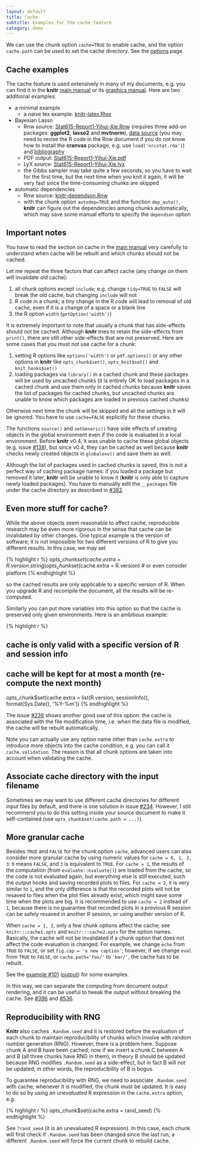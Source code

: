 ```yaml
---
layout: default
title: Cache
subtitle: Examples for the cache feature
category: demo
---
```


We can use the chunk option `cache=TRUE` to enable cache, and the option `cache.path` can be used to set the cache directory. See the [options](/knitr/options) page.

## Cache examples

The cache feature is used extensively in many of my documents, e.g. you can find it in the **knitr** [main manual](http://yihui.name/knitr/demo/manual/) or its [graphics manual](http://yihui.name/knitr/demo/graphics/). Here are two additional examples:

- a minimal example
  - a naive tex example: [knitr-latex.Rtex](https://github.com/yihui/knitr/blob/master/inst/examples/knitr-latex.Rtex)
- Bayesian Lasso
  - Rnw source: [Stat615-Report1-Yihui-Xie.Rnw](https://bitbucket.org/stat/knitr/downloads/Stat615-Report1-Yihui-Xie.Rnw) (requires three add-on packages: **ggplot2**, **lasso2** and **mvtnorm**),  [data source](https://github.com/ggobi/cranvas/raw/2c34d81c29369b29c281206c9733fbc7c19509b4/data/nrcstat.rda) (you may need to revise the R code in the Rnw document if you do not know how to install the **cranvas** package, e.g. use `load('nrcstat.rda')`) and [bibliography](https://bitbucket.org/stat/knitr/downloads/Stat615-Report1-Yihui-Xie.bib)
  - PDF output: [Stat615-Report1-Yihui-Xie.pdf](https://bitbucket.org/stat/knitr/downloads/Stat615-Report1-Yihui-Xie.pdf)
  - LyX source: [Stat615-Report1-Yihui-Xie.lyx](https://bitbucket.org/stat/knitr/downloads/Stat615-Report1-Yihui-Xie.lyx)
  - the Gibbs sampler may take quite a few seconds, so you have to wait for the first time, but the next time when you knit it again, it will be very fast since the time-consuming chunks are skipped
- automatic dependencies
  - Rnw source: [knitr-dependson.Rnw](https://github.com/yihui/knitr-examples/blob/master/017-auto-dependson.Rnw)
  - with the chunk option `autodep=TRUE` and the function `dep_auto()`, **knitr** can figure out the dependencies among chunks automatically, which may save some manual efforts to specify the `dependson` option

## Important notes

You have to read the section on cache in the [main manual](https://bitbucket.org/stat/knitr/downloads/knitr-manual.pdf) very carefully to understand when cache will be rebuilt and which chunks should not be cached.

Let me repeat the three factors that can affect cache (any change on them will invalidate old cache):

1. all chunk options except `include`; e.g. change `tidy=TRUE` to `FALSE` will break the old cache, but changing `include` will not
1. R code in a chunk; a tiny change in the R code will lead to removal of old cache, even if it is a change of a space or a blank line
1. the R option `width` (`getOption('width')`)

It is extremely important to note that usually a chunk that has side-effects should _not_ be cached. Although **knitr** tries to retain the side-effects from `print()`, there are still other side-effects that are not preserved. Here are some cases that you must not use cache for a chunk:

1. setting R options like `options('width')` or `pdf.options()` or any other options in **knitr** like `opts_chunk$set()`, `opts_knit$set()` and `knit_hooks$set()`
1. loading packages via `library()` in a cached chunk and these packages will be used by uncached chunks (it is entirely OK to load packages in a cached chunk and use them only in cached chunks because **knitr** saves the list of packages for cached chunks, but uncached chunks are unable to know which packages are loaded in previous cached chunks)

Otherwise next time the chunk will be skipped and all the settings in it will be ignored. You have to use `cache=FALSE` explicitly for these chunks.

The functions `source()` and `setGeneric()` have side effects of creating objects in the global environment even if the code is evaluated in a local environment. Before **knitr** v0.4, it was unable to cache these global objects (e.g. issue [#138](https://github.com/yihui/knitr/issues/138)), but since v0.4, they can be cached as well because **knitr** checks newly created objects in `globalenv()` and save them as well.

Although the list of packages used in cached chunks is saved, this is not a perfect way of caching package names: if you loaded a package but removed it later, **knitr** will be unable to know it (**knitr** is only able to capture newly loaded packages). You have to manually edit the `__packages` file under the cache directory as described in [#382](https://github.com/yihui/knitr/issues/382).

## Even more stuff for cache?

While the above objects seem reasonable to affect cache, reproducible research may be even more rigorous in the sense that cache can be invalidated by other changes. One typical example is the version of software; it is not impossible for two different versions of R to give you different results. In this case, we may set

{% highlight r %}
opts_chunk$set(cache.extra = R.version.string)
opts_chunk$set(cache.extra = R.version) # or even consider platform
{% endhighlight %}

so the cached results are only applicable to a specific version of R. When you upgrade R and recompile the document, all the results will be re-computed.

Similarly you can put more variables into this option so that the cache is preserved only given environments. Here is an ambitious example:

{% highlight r %}
## cache is only valid with a specific version of R and session info
## cache will be kept for at most a month (re-compute the next month)
opts_chunk$set(cache.extra = list(R.version, sessionInfo(), format(Sys.Date(), '%Y-%m'))
{% endhighlight %}

The issue [#238](https://github.com/yihui/knitr/issues/238) shows another good use of this option: the cache is associated with the file modification time, i.e. when the data file is modified, the cache will be rebuilt automatically.

Note you can actually use any option name other than `cache.extra` to introduce more objects into the cache condition, e.g. you can call it `cache.validation`. The reason is that all chunk options are taken into account when validating the cache.

## Associate cache directory with the input filename

Sometimes we may want to use different cache directories for different input files by default, and there is one solution in issue [#234](https://github.com/yihui/knitr/issues/234). However, I still recommend you to do this setting inside your source document to make it self-contained (use `opts_chunk$set(cache.path = ...)`).

## More granular cache

Besides `TRUE` and `FALSE` for the chunk option `cache`, advanced users can
also consider more granular cache by using numeric values for `cache = 0, 1,
2, 3`: `0` means `FALSE`, and `3` is equivalent to `TRUE`. For `cache = 1`,
the results of the computation (from `evaluate::evaluate()`) are loaded from
the cache, so the code is not evaluated again, but everything else is still
executed, such the output hooks and saving recorded plots to files. For
`cache = 2`, it is very similar to `1`, and the only difference is that the
recorded plots will not be resaved to files when the plot files already
exist, which might save some time when the plots are big. It is recommended
to use `cache = 2` instead of `1`, because there is no guarantee that
recorded plots in a previous R session can be safely resaved in another R
session, or using another version of R.

When `cache = 1, 2`, only a few chunk options affect the cache; see
`knitr:::cache1.opts` and `knitr:::cache2.opts` for the option names.
Basically, the cache will not be invalidated if a chunk option that does not
affect the code evaluation is changed. For example, we change `echo` from
`TRUE` to `FALSE`, or set `fig.cap = 'a new caption'`; however, if we change
`eval` from `TRUE` to `FALSE`, or `cache.path='foo/'` to `'bar/'`, the cache
has to be rebuilt.

See the [example #101](https://github.com/yihui/knitr-examples/)
([output](https://github.com/yihui/knitr-examples/blob/master/101-cache-levels.md))
for some examples.

In this way, we can separate the computing from document output rendering,
and it can be useful to tweak the output without breaking the cache. See
[#396](https://github.com/yihui/knitr/issues/396) and
[#536](https://github.com/yihui/knitr/issues/536).

## Reproducibility with RNG

**Knitr** also caches `.Random.seed` and it is restored before the evaluation of each chunk to maintain reproducibility of chunks which involve with random number generation (RNG). However, there is a problem here. Suppose chunk A and B have been cached; now if we insert a chunk C between A and B (all three chunks have RNG in them), in theory B should be updated because RNG modifies `.Random.seed` as a side-effect, but in fact B will not be updated; in other words, the reproducibility of B is bogus.

To guarantee reproducibility with RNG, we need to associate `.Random.seed` with cache; whenever it is modified, the chunk must be updated. It is easy to do so by using an _unevaluated_ R expression in the `cache.extra` option, e.g.

{% highlight r %}
opts_chunk$set(cache.extra = rand_seed)
{% endhighlight %}

See `?rand_seed` (it is an unevaluated R expression). In this case, each chunk will first check if `.Random.seed` has been changed since the last run; a different `.Random.seed` will force the current chunk to rebuild cache.

